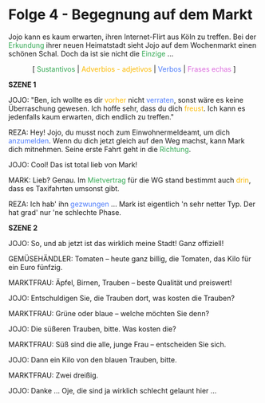 # Folge 4 - Begegnung auf dem Markt

Jojo kann es kaum erwarten, ihren Internet-Flirt aus Köln zu treffen. Bei der <span style="color:#32a852">Erkundung</span> ihrer neuen Heimatstadt sieht Jojo auf dem Wochenmarkt einen schönen Schal. Doch da ist sie nicht die <span style="color:#32a852">Einzige</span> ...

<center>
[ <span style="color:#32a852">Sustantivos</span> |
<span style="color:#fcba03">Adverbios - adjetivos</span> |
<span style="color:#4c7bfc">Verbos</span> |
<span style="color:#dc6dde">Frases echas</span> ]
</center>


**SZENE 1**

JOJO:
"Ben, ich wollte es dir <span style="color:#fcba03">vorher</span> nicht <span style="color:#4c7bfc">verraten</span>, sonst wäre es keine Überraschung gewesen. Ich hoffe sehr, dass du dich <span style="color:#fcba03">freust</span>. Ich kann es jedenfalls kaum erwarten, dich endlich zu treffen."

REZA:
Hey! Jojo, du musst noch zum Einwohnermeldeamt, um dich <span style="color:#4c7bfc">anzumelden</span>. Wenn du dich jetzt gleich auf den Weg machst, kann Mark dich mitnehmen. Seine erste Fahrt geht in die <span style="color:#32a852">Richtung</span>.

JOJO:
Cool! Das ist total lieb von Mark!

MARK:
Lieb? Genau. Im <span style="color:#32a852">Mietvertrag</span> für die WG stand bestimmt auch <span style="color:#fcba03">drin</span>, dass es Taxifahrten umsonst gibt.

REZA:
Ich hab' ihn <span style="color:#4c7bfc">gezwungen</span> ... Mark ist eigentlich 'n sehr netter Typ. Der hat grad' nur 'ne schlechte Phase.


**SZENE 2**

JOJO:
So, und ab jetzt ist das wirklich meine Stadt! Ganz offiziell!

GEMÜSEHÄNDLER:
Tomaten – heute ganz billig, die Tomaten, das Kilo für ein Euro fünfzig.

MARKTFRAU:
Äpfel, Birnen, Trauben – beste Qualität und preiswert!

JOJO:
Entschuldigen Sie, die Trauben dort, was kosten die Trauben?

MARKTFRAU:
Grüne oder blaue – welche möchten Sie denn?

JOJO:
Die süßeren Trauben, bitte. Was kosten die?

MARKTFRAU:
Süß sind die alle, junge Frau – entscheiden Sie sich.

JOJO:
Dann ein Kilo von den blauen Trauben, bitte.

MARKTFRAU:
Zwei dreißig.

JOJO:
Danke … Oje, die sind ja wirklich schlecht gelaunt hier ...
